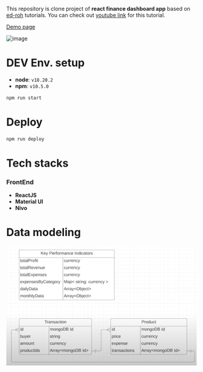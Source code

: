 This repository is clone project of **react finance dashboard app** based on 
[ed-roh](https://github.com/ed-roh/react-admin-dashboard) tutorials. You can check out [youtube link](https://www.youtube.com/watch?v=wYpCWwD1oz0) for this tutorial.

[Demo page](https://coolseaweed.github.io/TMPLT-react-admin-dashboard)

![image](./images/dashboard.png)

# DEV Env. setup
- **node**: `v18.20.2`
- **npm**: `v10.5.0`
```bash
npm run start
```


# Deploy
```bash
npm run deploy
```


# Tech stacks
### FrontEnd
- **ReactJS**
- **Material UI**
- **Nivo**


# Data modeling
![images](./images/data_modeling.png)
